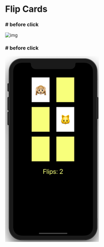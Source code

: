# Flip Cards



### # before click

![img](file:///Users/jin-tak.han/Code/IOS/Cards/before_click.png?lastModify=1538422052)

### # before click



![after_click](after_click.png)